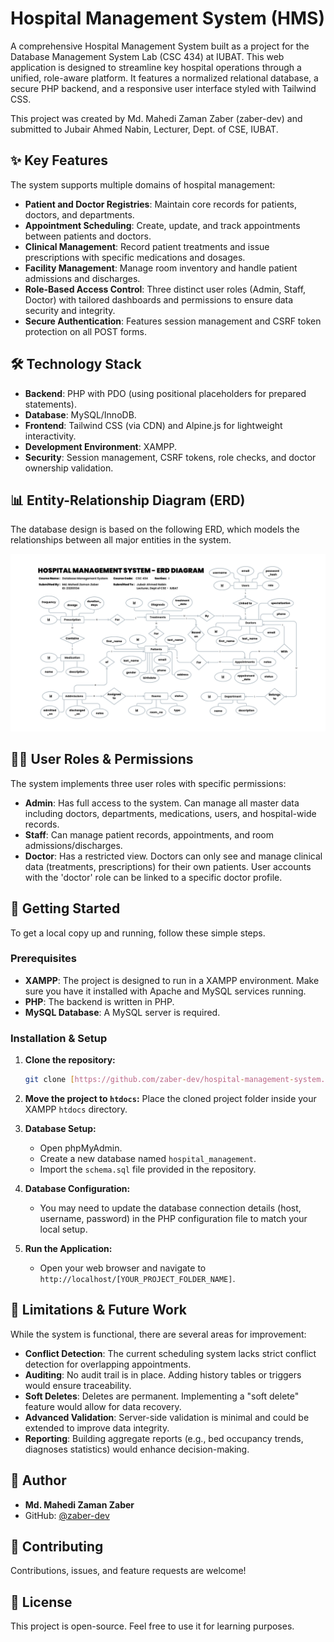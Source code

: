 # Hospital Management System (HMS)

A comprehensive Hospital Management System built as a project for the Database Management System Lab (CSC 434) at IUBAT. This web application is designed to streamline key hospital operations through a unified, role-aware platform. It features a normalized relational database, a secure PHP backend, and a responsive user interface styled with Tailwind CSS.

This project was created by Md. Mahedi Zaman Zaber (zaber-dev) and submitted to Jubair Ahmed Nabin, Lecturer, Dept. of CSE, IUBAT.

## ✨ Key Features

The system supports multiple domains of hospital management:
* **Patient and Doctor Registries**: Maintain core records for patients, doctors, and departments.
* **Appointment Scheduling**: Create, update, and track appointments between patients and doctors.
* **Clinical Management**: Record patient treatments and issue prescriptions with specific medications and dosages.
* **Facility Management**: Manage room inventory and handle patient admissions and discharges.
* **Role-Based Access Control**: Three distinct user roles (Admin, Staff, Doctor) with tailored dashboards and permissions to ensure data security and integrity.
* **Secure Authentication**: Features session management and CSRF token protection on all POST forms.

## 🛠️ Technology Stack

* **Backend**: PHP with PDO (using positional placeholders for prepared statements).
* **Database**: MySQL/InnoDB.
* **Frontend**: Tailwind CSS (via CDN) and Alpine.js for lightweight interactivity.
* **Development Environment**: XAMPP.
* **Security**: Session management, CSRF tokens, role checks, and doctor ownership validation.

## 📊 Entity-Relationship Diagram (ERD)

The database design is based on the following ERD, which models the relationships between all major entities in the system.

![Hospital Management System ERD](Hospital%20Management%20System%20ERD.png)


## 🧑‍💻 User Roles & Permissions

The system implements three user roles with specific permissions:

* **Admin**: Has full access to the system. Can manage all master data including doctors, departments, medications, users, and hospital-wide records.
* **Staff**: Can manage patient records, appointments, and room admissions/discharges.
* **Doctor**: Has a restricted view. Doctors can only see and manage clinical data (treatments, prescriptions) for their own patients. User accounts with the 'doctor' role can be linked to a specific doctor profile.

## 🚀 Getting Started

To get a local copy up and running, follow these simple steps.

### Prerequisites

* **XAMPP**: The project is designed to run in a XAMPP environment. Make sure you have it installed with Apache and MySQL services running.
* **PHP**: The backend is written in PHP.
* **MySQL Database**: A MySQL server is required.

### Installation & Setup

1.  **Clone the repository:**
    ```sh
    git clone [https://github.com/zaber-dev/hospital-management-system.git](https://github.com/zaber-dev/hospital-management-system.git)
    ```
2.  **Move the project to `htdocs`:**
    Place the cloned project folder inside your XAMPP `htdocs` directory.

3.  **Database Setup:**
    * Open phpMyAdmin.
    * Create a new database named `hospital_management`.
    * Import the `schema.sql` file provided in the repository.

4.  **Database Configuration:**
    * You may need to update the database connection details (host, username, password) in the PHP configuration file to match your local setup.

5.  **Run the Application:**
    * Open your web browser and navigate to `http://localhost/[YOUR_PROJECT_FOLDER_NAME]`.

## 🚧 Limitations & Future Work

While the system is functional, there are several areas for improvement:

* **Conflict Detection**: The current scheduling system lacks strict conflict detection for overlapping appointments.
* **Auditing**: No audit trail is in place. Adding history tables or triggers would ensure traceability.
* **Soft Deletes**: Deletes are permanent. Implementing a "soft delete" feature would allow for data recovery.
* **Advanced Validation**: Server-side validation is minimal and could be extended to improve data integrity.
* **Reporting**: Building aggregate reports (e.g., bed occupancy trends, diagnoses statistics) would enhance decision-making.

## 👤 Author

* **Md. Mahedi Zaman Zaber**
* GitHub: [@zaber-dev](https://github.com/zaber-dev)

## 🤝 Contributing

Contributions, issues, and feature requests are welcome!

## 📄 License

This project is open-source. Feel free to use it for learning purposes.